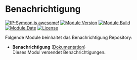 # Benachrichtigung  

[![IP-Symcon is awesome!](https://img.shields.io/badge/IP--Symcon-5.5-blue.svg)](https://www.symcon.de)
[![Module Version](https://img.shields.io/badge/Module_Version-1.0-blue.svg)]()
[![Module Build](https://img.shields.io/badge/Module_Build-5-blue.svg)]()
[![Module Date](https://img.shields.io/badge/Module_Date-20210607-blue.svg)]()
[![License](https://img.shields.io/badge/License-CC%20BY--NC--SA%204.0-green.svg)](https://creativecommons.org/licenses/by-nc-sa/4.0/)

Folgende Module beinhaltet das Benachrichtigung Repository:

- __Benachrichtigung__ ([Dokumentation](Benachrichtigung))  
  Dieses Modul versendet Benachrichtigungen.